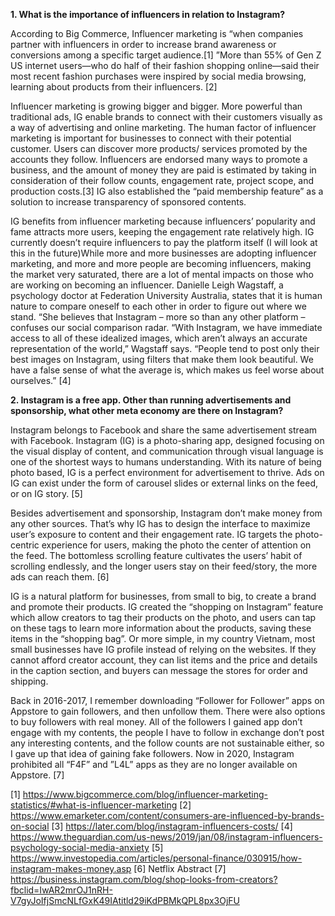 **1. What is the importance of influencers in relation to Instagram?**

According to Big Commerce, Influencer marketing is “when companies partner with influencers in order to increase brand awareness or conversions among a specific target audience.[1] ”More than 55% of Gen Z US internet users—who do half of their fashion shopping online—said their most recent fashion purchases were inspired by social media browsing, learning about products from their influencers. [2]


Influencer marketing is growing bigger and bigger. More powerful than traditional ads, IG enable brands to connect with their customers visually as a way of advertising and online marketing. The human factor of influencer marketing is important for businesses to connect with their potential customer. Users can discover more products/ services promoted by the accounts they follow. Influencers are endorsed many ways to promote a business, and the amount of money they are paid is estimated by taking in consideration of their follow counts, engagement rate, project scope, and production costs.[3] IG also established the “paid membership feature” as a solution to increase transparency of sponsored contents. 


IG benefits from influencer marketing because influencers’ popularity and fame attracts more users, keeping the engagement rate relatively high. IG currently doesn’t require influencers to pay the platform itself (I will look at this in the future)While more and more businesses are adopting influencer marketing, and more and more people are becoming influencers, making the market very saturated, there are a lot of mental impacts on those who are working on becoming an influencer. Danielle Leigh Wagstaff, a psychology doctor at Federation University Australia, states that it is human nature to compare oneself to each other in order to figure out where we stand. “She believes that Instagram – more so than any other platform – confuses our social comparison radar. “With Instagram, we have immediate access to all of these idealized images, which aren’t always an accurate representation of the world,” Wagstaff says. “People tend to post only their best images on Instagram, using filters that make them look beautiful. We have a false sense of what the average is, which makes us feel worse about ourselves.” [4]


**2. Instagram is a free app. Other than running advertisements and sponsorship, what other meta economy are there on Instagram?**

Instagram belongs to Facebook and share the same advertisement stream with Facebook. Instagram (IG) is a photo-sharing app, designed focusing on the visual display of content, and communication through visual language is one of the shortest ways to humans understanding. With its nature of being photo based, IG is a perfect environment for advertisement to thrive. Ads on IG can exist under the form of carousel slides or external links on the feed, or on IG story. [5]

Besides advertisement and sponsorship, Instagram don’t make money from any other sources. That’s why IG has to design the interface to maximize user’s exposure to content and their engagement rate. IG targets the photo-centric experience for users, making the photo the center of attention on the feed. The bottomless scrolling feature cultivates the users’ habit of scrolling endlessly, and the longer users stay on their feed/story, the more ads can reach them. [6]

IG is a natural platform for businesses, from small to big, to create a brand and promote their products. IG created the “shopping on Instagram” feature which allow creators to tag their products on the photo, and users can tap on these tags to learn more information about the products, saving these items in the “shopping bag”. Or more simple, in my country Vietnam, most small businesses have IG profile instead of relying on the websites. If they cannot afford creator account, they can list items and the price and details in the caption section, and buyers can message the stores for order and shipping.

Back in 2016-2017, I remember downloading “Follower for Follower” apps on Appstore to gain followers, and then unfollow them. There were also options to buy followers with real money. All of the followers I gained app don’t engage with my contents, the people I have to follow in exchange don’t post any interesting contents, and the follow counts are not sustainable either, so I gave up that idea of gaining fake followers. Now in 2020, Instagram prohibited all “F4F” and ”L4L” apps as they are no longer available on Appstore. [7]


[1] https://www.bigcommerce.com/blog/influencer-marketing-statistics/#what-is-influencer-marketing
[2] https://www.emarketer.com/content/consumers-are-influenced-by-brands-on-social
[3] https://later.com/blog/instagram-influencers-costs/
[4] https://www.theguardian.com/us-news/2019/jan/08/instagram-influencers-psychology-social-media-anxiety
[5] https://www.investopedia.com/articles/personal-finance/030915/how-instagram-makes-money.asp
[6] Netflix Abstract
[7] https://business.instagram.com/blog/shop-looks-from-creators?fbclid=IwAR2mrOJ1nRH-V7gyJoIfjSmcNLfGxK49IAtitld29iKdPBMkQPL8px3OjFU




